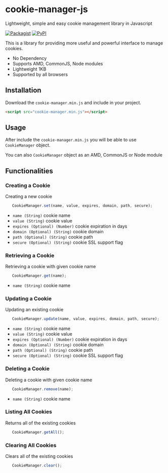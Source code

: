 # cookie-manager-js 
Lightweight, simple and easy cookie management library in Javascript

[![Packagist](https://img.shields.io/packagist/l/doctrine/orm.svg)]() [![PyPI](https://img.shields.io/pypi/status/Django.svg)]() 

This is a library for providing more useful and powerful interface to manage cookies.
- No Dependency
- Supports AMD, CommonJS, Node modules
- Lightweight 1KB
- Supported by all browsers

## Installation
Download the `cookie-manager.min.js` and include in your project.

```html
<script src="cookie-manager.min.js"></script>
```

## Usage
After include the `cookie-manager.min.js` you will be able to use `CookieManager` object. 

You can also `CookieManager` object as an AMD, CommonJS or Node module 


## Functionalities

### Creating a Cookie
Creating a new cookie
```js
   CookieManager.set(name, value, expires, domain, path, secure);
```
- `name (String)` cookie name
- `value (String)` cookie value
- `expires (Optional) (Number)` cookie expiration in days
- `domain (Optional) (String)` cookie domain
- `path (Optional) (String)` cookie path
- `secure (Optional) (String)` cookie SSL support flag


### Retrieving a Cookie
Retrieving a cookie with given cookie name
```js
   CookieManager.get(name);
```
- `name (String)` cookie name

### Updating a Cookie
Updating an existing cookie
```js
   CookieManager.update(name, value, expires, domain, path, secure);
```
- `name (String)` cookie name
- `value (String)` cookie value
- `expires (Optional) (Number)` cookie expiration in days
- `domain (Optional) (String)` cookie domain
- `path (Optional) (String)` cookie path
- `secure (Optional) (String)` cookie SSL support flag

### Deleting a Cookie
Deleting a cookie with given cookie name
```js
   CookieManager.remove(name);
```
- `name (String)` cookie name

### Listing All Cookies
Returns all of the existing cookies
```js
   CookieManager.getAll();
```
### Clearing All Cookies
Clears all of the existing cookies
```js
   CookieManager.clear();
```
